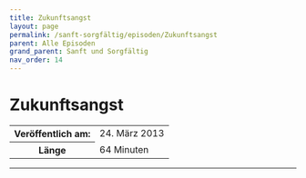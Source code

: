 ```yaml
---
title: Zukunftsangst
layout: page
permalink: /sanft-sorgfältig/episoden/Zukunftsangst
parent: Alle Episoden
grand_parent: Sanft und Sorgfältig
nav_order: 14
---
```


# Zukunftsangst
<table class="resp-table dcf-table dcf-table-responsive dcf-table-bordered dcf-table-striped dcf-w-100%">
                    <tbody>
                        <tr>
                            <th scope="row">Veröffentlich am:</th>
                            <td data-label="Veröffentlich am:">24. März 2013</td>
                        </tr>
                        <tr>
                            <th scope="row">Länge </th>
                            <td data-label="Länge ">64 Minuten</td>
                        </tr></tbody>
                </table>

***


